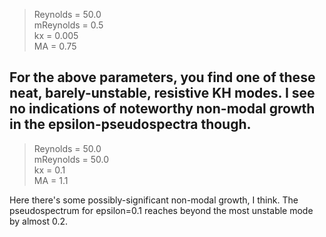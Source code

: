 > Reynolds = 50.0  
mReynolds = 0.5  
kx = 0.005  
MA = 0.75

For the above parameters, you find one of these neat, barely-unstable, resistive KH modes. I see no indications of 
noteworthy non-modal growth in the epsilon-pseudospectra though.
---
> Reynolds = 50.0  
> mReynolds = 50.0  
> kx = 0.1  
> MA = 1.1

Here there's some possibly-significant non-modal growth, I think. The pseudospectrum for epsilon=0.1 reaches beyond the 
most unstable mode by almost 0.2.